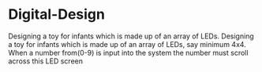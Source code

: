 # Digital-Design
Designing a toy for infants which is made up of an array of LEDs. 
Designing a toy for infants which is made up of an array of LEDs, say minimum 4x4. When a number
from(0-9) is input into the system the number must scroll across this LED screen
